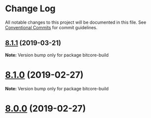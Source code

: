 # Change Log

All notable changes to this project will be documented in this file.
See [Conventional Commits](https://conventionalcommits.org) for commit guidelines.

## [8.1.1](https://github.com/bitpay/bitcore-build/compare/v8.1.0...v8.1.1) (2019-03-21)

**Note:** Version bump only for package bitcore-build





# [8.1.0](https://github.com/bitpay/bitcore-build/compare/v5.0.0-beta.44...v8.1.0) (2019-02-27)

**Note:** Version bump only for package bitcore-build





# [8.0.0](https://github.com/bitpay/bitcore-build/compare/v5.0.0-beta.44...v8.0.0) (2019-02-27)
